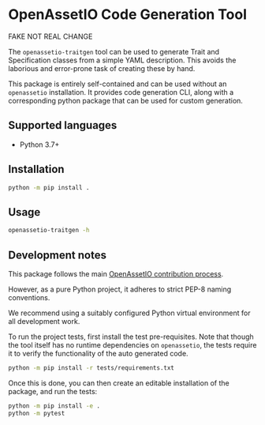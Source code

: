 # OpenAssetIO Code Generation Tool

FAKE NOT REAL CHANGE

The `openassetio-traitgen` tool can be used to generate Trait and
Specification classes from a simple YAML description. This avoids
the laborious and error-prone task of creating these by hand.

This package is entirely self-contained and can be used without an
`openassetio` installation. It provides code generation CLI, along with
a corresponding python package that can be used for custom generation.

## Supported languages

- Python 3.7+

## Installation

```bash
python -m pip install .
```

## Usage

```bash
openassetio-traitgen -h
```

## Development notes

This package follows the main [OpenAssetIO contribution process](../../contributing/PROCESS.md).

However, as a pure Python project, it adheres to strict PEP-8 naming
conventions.

We recommend using a suitably configured Python virtual environment for
all development work.

To run the project tests, first install the test pre-requisites. Note
that though the tool itself has no runtime dependencies on
`openassetio`, the tests require it to verify the functionality of the
auto generated code.

```bash
python -m pip install -r tests/requirements.txt
```

Once this is done, you can then create an editable installation of the
package, and run the tests:

```bash
python -m pip install -e .
python -m pytest
```
